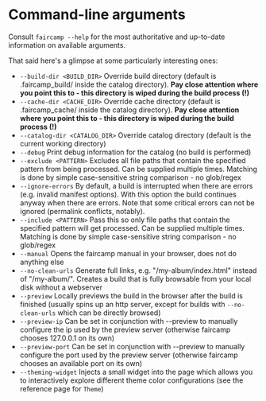 <!--
    SPDX-FileCopyrightText: 2023-2025 Simon Repp
    SPDX-License-Identifier: CC0-1.0
-->

# Command-line arguments

Consult `faircamp --help` for the most authoritative and up-to-date information on available arguments.

That said here's a glimpse at some particularly interesting ones:

- `--build-dir <BUILD_DIR>` Override build directory (default is .faircamp_build/ inside the catalog directory). **Pay close attention where you point this to - this directory is wiped during the build process (!)**
- `--cache-dir <CACHE_DIR>` Override cache directory (default is .faircamp_cache/ inside the catalog directory). **Pay close attention where you point this to - this directory is wiped during the build process (!)**
- `--catalog-dir <CATALOG_DIR>` Override catalog directory (default is the current working directory)
- `--debug` Print debug information for the catalog (no build is performed)
- `--exclude <PATTERN>` Excludes all file paths that contain the specified pattern from being processed. Can be supplied multiple times. Matching is done by simple case-sensitive string comparison - no glob/regex
- `--ignore-errors` By default, a build is interrupted when there are errors (e.g. invalid manifest options). With this option the build continues anyway when there are errors. Note that some critical errors can not be ignored (permalink conflicts, notably).
- `--include <PATTERN>` Pass this so only file paths that contain the specified pattern will get processed. Can be supplied multiple times. Matching is done by simple case-sensitive string comparison - no glob/regex
- `--manual` Opens the faircamp manual in your browser, does not do anything else
- `--no-clean-urls` Generate full links, e.g. "/my-album/index.html" instead of "/my-album/". Creates a build that is fully browsable from your local disk without a webserver
- `--preview` Locally previews the build in the browser after the build is finished (usually spins up an http server, except for builds with `--no-clean-urls` which can be directly browsed)
- `--preview-ip` Can be set in conjunction with --preview to manually configure the ip used by the preview server (otherwise faircamp chooses 127.0.0.1 on its own)
- `--preview-port` Can be set in conjunction with --preview to manually configure the port used by the preview server (otherwise faircamp chooses an available port on its own)
- `--theming-widget` Injects a small widget into the page which allows you to interactively explore different theme color configurations (see the reference page for `Theme`)
